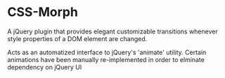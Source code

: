 CSS-Morph
=========

A jQuery plugin that provides elegant customizable transitions whenever style properties of a DOM element are changed.

Acts as an automatized interface to jQuery's 'animate' utility. Certain animations have been manually re-implemented in order to elminate dependency on jQuery UI